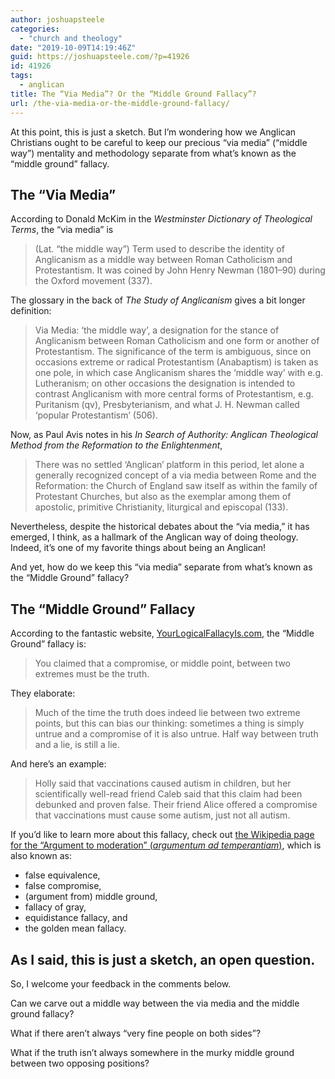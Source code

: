 ```yaml
---
author: joshuapsteele
categories:
  - "church and theology"
date: "2019-10-09T14:19:46Z"
guid: https://joshuapsteele.com/?p=41926
id: 41926
tags:
  - anglican
title: The “Via Media”? Or the “Middle Ground Fallacy”?
url: /the-via-media-or-the-middle-ground-fallacy/
---
```


At this point, this is just a sketch. But I’m wondering how we Anglican Christians ought to be careful to keep our precious “via media” (“middle way”) mentality and methodology separate from what’s known as the “middle ground” fallacy.

## The “Via Media”

According to Donald McKim in the *Westminster Dictionary of Theological Terms*, the “via media” is

> (Lat. “the middle way”) Term used to describe the identity of Anglicanism as a middle way between Roman Catholicism and Protestantism. It was coined by John Henry Newman (1801–90) during the Oxford movement (337).

The glossary in the back of *The Study of Anglicanism* gives a bit longer definition:

> Via Media: ‘the middle way’, a designation for the stance of Anglicanism between Roman Catholicism and one form or another of Protestantism. The significance of the term is ambiguous, since on occasions extreme or radical Protestantism (Anabaptism) is taken as one pole, in which case Anglicanism shares the ‘middle way’ with e.g. Lutheranism; on other occasions the designation is intended to contrast Anglicanism with more central forms of Protestantism, e.g. Puritanism (qv), Presbyterianism, and what J. H. Newman called ‘popular Protestantism’ (506).

Now, as Paul Avis notes in his  *In Search of Authority: Anglican Theological Method from the Reformation to the Enlightenment*,

> There was no settled ‘Anglican’ platform in this period, let alone a generally recognized concept of a via media between Rome and the Reformation: the Church of England saw itself as within the family of Protestant Churches, but also as the exemplar among them of apostolic, primitive Christianity, liturgical and episcopal (133).

Nevertheless, despite the historical debates about the “via media,” it has emerged, I think, as a hallmark of the Anglican way of doing theology. Indeed, it’s one of my favorite things about being an Anglican!

And yet, how do we keep this “via media” separate from what’s known as the “Middle Ground” fallacy?

## The “Middle Ground” Fallacy

According to the fantastic website, [YourLogicalFallacyIs.com](https://yourlogicalfallacyis.com/middle-ground), the “Middle Ground” fallacy is:

> You claimed that a compromise, or middle point, between two extremes must be the truth.

They elaborate:

> Much of the time the truth does indeed lie between two extreme points, but this can bias our thinking: sometimes a thing is simply untrue and a compromise of it is also untrue. Half way between truth and a lie, is still a lie.

And here’s an example:

> Holly said that vaccinations caused autism in children, but her scientifically well-read friend Caleb said that this claim had been debunked and proven false. Their friend Alice offered a compromise that vaccinations must cause some autism, just not all autism.

If you’d like to learn more about this fallacy, check out [the Wikipedia page for the “Argument to moderation” (*argumentum ad temperantiam*)](https://en.wikipedia.org/wiki/Argument_to_moderation), which is also known as:

- false equivalence,
- false compromise,
- (argument from) middle ground,
- fallacy of gray,
- equidistance fallacy, and
- the golden mean fallacy.

## As I said, this is just a sketch, an open question.

So, I welcome your feedback in the comments below.

Can we carve out a middle way between the via media and the middle ground fallacy?

What if there aren’t always “very fine people on both sides”?

What if the truth isn’t always somewhere in the murky middle ground between two opposing positions?